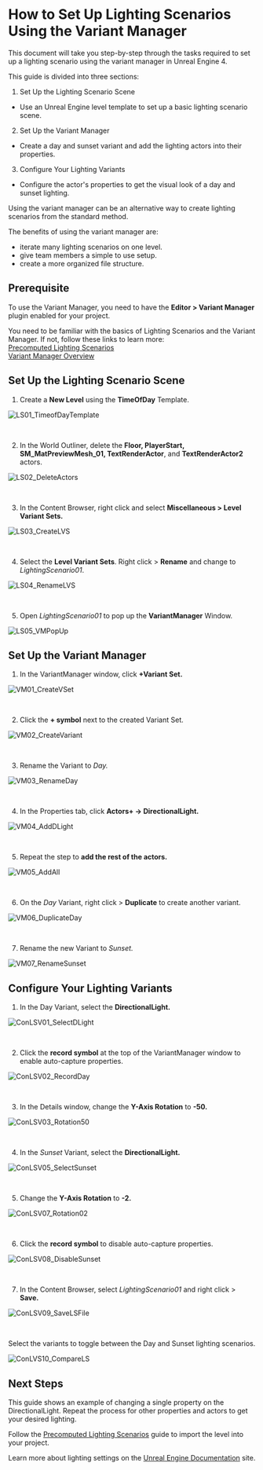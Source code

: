 # How to Set Up Lighting Scenarios Using the Variant Manager

This document will take you step-by-step through the tasks required to set up a lighting scenario using the variant manager in Unreal Engine 4.

This guide is divided into three sections:
1. Set Up the Lighting Scenario Scene
  * Use an Unreal Engine level template to set up a basic lighting scenario scene.  
2. Set Up the Variant Manager
  * Create a day and sunset variant and add the lighting actors into their properties.
3. Configure Your Lighting Variants
  * Configure the actor's properties to get the visual look of a day and sunset lighting.

Using the variant manager can be an alternative way to create lighting scenarios from the standard method.

The benefits of using the variant manager are:
* iterate many lighting scenarios on one level.
* give team members a simple to use setup.
* create a more organized file structure.

## Prerequisite

To use the Variant Manager, you need to have the **Editor > Variant Manager** plugin enabled for your project.

You need to be familiar with the basics of Lighting Scenarios and the Variant Manager.
If not, follow these links to learn more:  
[Precomputed Lighting Scenarios](https://docs.unrealengine.com/4.27/en-US/BuildingWorlds/LightingAndShadows/PrecomputedLightingScenarios/)  
[Variant Manager Overview](https://docs.unrealengine.com/4.27/en-US/WorkingWithContent/Variants/Overview/)

## Set Up the Lighting Scenario Scene

1. Create a **New Level** using the **TimeOfDay** Template.

![LS01_TimeofDayTemplate](https://raw.githubusercontent.com/alanm01/LightingScenarios/main/How%20to%20Set%20Up%20Lighting%20Scenario/Images/LS01_TimeofDayTemplate.png)

<br/>

2. In the World Outliner, delete the **Floor, PlayerStart, SM_MatPreviewMesh_01, TextRenderActor**, and **TextRenderActor2** actors.

![LS02_DeleteActors](https://raw.githubusercontent.com/alanm01/LightingScenarios/main/How%20to%20Set%20Up%20Lighting%20Scenario/Images/LS02_DeleteActors.png)

<br/>

3. In the Content Browser, right click and select **Miscellaneous > Level Variant Sets.**

![LS03_CreateLVS](https://raw.githubusercontent.com/alanm01/LightingScenarios/main/How%20to%20Set%20Up%20Lighting%20Scenario/Images/LS03_CreateLVS.png)

<br/>

4. Select the **Level Variant Sets**. Right click > **Rename** and change to *LightingScenario01*.

![LS04_RenameLVS](https://raw.githubusercontent.com/alanm01/LightingScenarios/main/How%20to%20Set%20Up%20Lighting%20Scenario/Images/LS04_RenameLVS.png)

<br/>

5. Open *LightingScenario01* to pop up the **VariantManager** Window.

![LS05_VMPopUp](https://raw.githubusercontent.com/alanm01/LightingScenarios/main/How%20to%20Set%20Up%20Lighting%20Scenario/Images/LS05_VMPopUp.png)

## Set Up the Variant Manager

1. In the VariantManager window, click **+Variant Set.**

![VM01_CreateVSet](https://raw.githubusercontent.com/alanm01/LightingScenarios/main/How%20to%20Set%20Up%20Lighting%20Scenario/Images/VM01_CreateVSet.png)

<br/>

2. Click the **+ symbol** next to the created Variant Set.

![VM02_CreateVariant](https://raw.githubusercontent.com/alanm01/LightingScenarios/main/How%20to%20Set%20Up%20Lighting%20Scenario/Images/VM02_CreateVariant.png)

<br/>

3. Rename the Variant to *Day.*

![VM03_RenameDay](https://raw.githubusercontent.com/alanm01/LightingScenarios/main/How%20to%20Set%20Up%20Lighting%20Scenario/Images/VM03_RenameDay.png)

<br/>

4. In the Properties tab, click **Actors+ -> DirectionalLight.**

![VM04_AddDLight](https://raw.githubusercontent.com/alanm01/LightingScenarios/main/How%20to%20Set%20Up%20Lighting%20Scenario/Images/VM04_AddDLight.png)

<br/>

5. Repeat the step to **add the rest of the actors.**

![VM05_AddAll](https://raw.githubusercontent.com/alanm01/LightingScenarios/main/How%20to%20Set%20Up%20Lighting%20Scenario/Images/VM05_AddAll.png)

<br/>

6. On the *Day* Variant, right click > **Duplicate** to create another variant.

![VM06_DuplicateDay](https://raw.githubusercontent.com/alanm01/LightingScenarios/main/How%20to%20Set%20Up%20Lighting%20Scenario/Images/VM06_DuplicateDay.png)

<br/>

7. Rename the new Variant to *Sunset.*

![VM07_RenameSunset](https://raw.githubusercontent.com/alanm01/LightingScenarios/main/How%20to%20Set%20Up%20Lighting%20Scenario/Images/VM07_RenameSunset.png)

## Configure Your Lighting Variants

1. In the Day Variant, select the **DirectionalLight.**

![ConLSV01_SelectDLight](https://raw.githubusercontent.com/alanm01/LightingScenarios/main/How%20to%20Set%20Up%20Lighting%20Scenario/Images/ConLSV01_SelectDLight.png)

<br/>

2. Click the **record symbol** at the top of the VariantManager window to enable auto-capture properties.

![ConLSV02_RecordDay](https://raw.githubusercontent.com/alanm01/LightingScenarios/main/How%20to%20Set%20Up%20Lighting%20Scenario/Images/ConLSV02_RecordDay.png)

<br/>

3. In the Details window, change the **Y-Axis Rotation** to **-50.**

![ConLSV03_Rotation50](https://raw.githubusercontent.com/alanm01/LightingScenarios/main/How%20to%20Set%20Up%20Lighting%20Scenario/Images/ConLSV03_Rotation50.png)


<br/>

4. In the *Sunset* Variant, select the **DirectionalLight.**

![ConLSV05_SelectSunset](https://raw.githubusercontent.com/alanm01/LightingScenarios/main/How%20to%20Set%20Up%20Lighting%20Scenario/Images/ConLSV05_SelectSunset.png)

<br/>

5. Change the **Y-Axis Rotation** to **-2.**

![ConLSV07_Rotation02](https://raw.githubusercontent.com/alanm01/LightingScenarios/main/How%20to%20Set%20Up%20Lighting%20Scenario/Images/ConLSV07_Rotation02.png)

<br/>

6. Click the **record symbol** to disable auto-capture properties.

![ConLSV08_DisableSunset](https://raw.githubusercontent.com/alanm01/LightingScenarios/main/How%20to%20Set%20Up%20Lighting%20Scenario/Images/ConLSV08_DisableSunset.png)

<br/>

7. In the Content Browser, select *LightingScenario01* and right click > **Save.**

![ConLSV09_SaveLSFile](https://raw.githubusercontent.com/alanm01/LightingScenarios/main/How%20to%20Set%20Up%20Lighting%20Scenario/Images/ConLSV09_SaveLSFile.png)

<br/>

Select the variants to toggle between the Day and Sunset lighting scenarios.

![ConLVS10_CompareLS](https://raw.githubusercontent.com/alanm01/LightingScenarios/main/How%20to%20Set%20Up%20Lighting%20Scenario/Images/ConLVS10_CompareLS.png)

## Next Steps
This guide shows an example of changing a single property on the DirectionalLight. Repeat the process for other properties and actors to get your desired lighting.

Follow the [Precomputed Lighting Scenarios](https://docs.unrealengine.com/4.27/en-US/BuildingWorlds/LightingAndShadows/PrecomputedLightingScenarios/) guide to import the level into your project.

Learn more about lighting settings on the [Unreal Engine Documentation](https://docs.unrealengine.com/4.27/en-US/BuildingWorlds/LightingAndShadows/) site.
